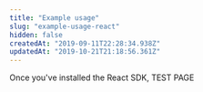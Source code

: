 ```yaml
---
title: "Example usage"
slug: "example-usage-react"
hidden: false
createdAt: "2019-09-11T22:28:34.938Z"
updatedAt: "2019-10-21T21:18:56.361Z"
---
```

Once you've installed the React SDK, TEST PAGE
